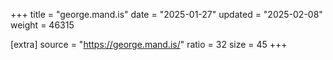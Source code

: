 +++
title = "george.mand.is"
date = "2025-01-27"
updated = "2025-02-08"
weight = 46315

[extra]
source = "https://george.mand.is/"
ratio = 32
size = 45
+++
